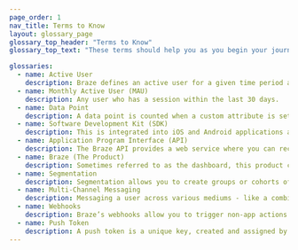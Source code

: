 ```yaml
---
page_order: 1
nav_title: Terms to Know
layout: glossary_page
glossary_top_header: "Terms to Know"
glossary_top_text: "These terms should help you as you begin your journey to better customer and user bonds with Braze! Give this a read before you begin your onboarding."

glossaries:
  - name: Active User
    description: Braze defines an active user for a given time period as any users who has a session in that time period.
  - name: Monthly Active User (MAU)
    description: Any user who has a session within the last 30 days.
  - name: Data Point
    description: A data point is counted when a custom attribute is set or updated (even if you’re updating it with the same value), a custom event or purchase event is logged, any standard data (e.g. email, first_name, last_name, country, home_city etc) is logged, when a session starts, and when a session ends.
  - name: Software Development Kit (SDK)
    description: This is integrated into iOS and Android applications and provides powerful marketing, customer support and analytics tools.
  - name: Application Program Interface (API)
    description: The Braze API provides a web service where you can record actions taken by your users directly via HTTP, rather than through the mobile SDKs. This allows you to, for example, pass user data to Braze that is not tracked within your app or website.
  - name: Braze (The Product)
    description: Sometimes referred to as the dashboard, this product controls all of the data and interactions at the heart of the Braze platform. Braze Customers use it to manage notifications, setup targeted messaging campaigns, and view analytics or feedback. Developers use it to manage settings for integrating apps, such as API keys and push notification credentials.
  - name: Segmentation
    description: Segmentation allows you to create groups or cohorts of users based on powerful filters of their in-app behavior, demographic data, social data, etc.
  - name: Multi-Channel Messaging
    description: Messaging a user across various mediums - like a combination of email, web push, and mobile push notifications. Messaging channels are best used in concert and with regularity to re-engage lost users, retain active users, and energize your brand ambassadors.
  - name: Webhooks
    description: Braze’s webhooks allow you to trigger non-app actions such as SMS text message delivery. You can use webhooks to provide other systems and applications with real-time information. The flexibility of this feature allows you to send information to any endpoint.
  - name: Push Token
    description: A push token is a unique key, created and assigned by Apple or Google to create a connection between an app and an iOS, Android, or web device. Push Token migration is the importing of those already-generated keys into Braze’s platform.
---
```


